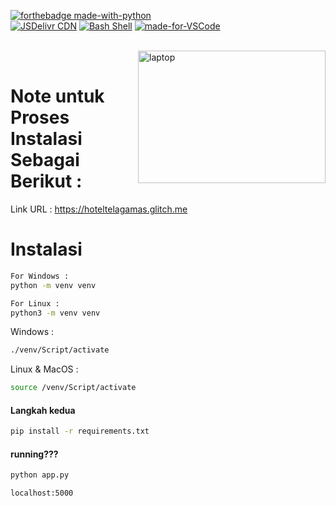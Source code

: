 [![forthebadge made-with-python](http://ForTheBadge.com/images/badges/made-with-python.svg)](https://www.python.org/)
<br>
[![JSDelivr CDN](https://data.jsdelivr.com/v1/package/gh/<USERNAME>/<REPOSITORY>/badge?style=rounded)](https://www.jsdelivr.com/package/gh/<USERNAME>/<REPOSITORY>) 
     [![Bash Shell](https://badges.frapsoft.com/bash/v1/bash.png?v=103)](https://github.com/ellerbrock/open-source-badges/)      [![made-for-VSCode](https://img.shields.io/badge/Made%20for-VSCode-1f425f.svg)](https://code.visualstudio.com/)

<br>
<img align="right" alt="laptop" width="300" height="212" src="https://static.wikia.nocookie.net/blue-archive/images/a/af/Shiroko_Live2D.gif/revision/latest/scale-to-width-down/300?cb=20210209063659">
<br>

# Note untuk Proses Instalasi Sebagai Berikut : 

Link URL : https://hoteltelagamas.glitch.me

# Instalasi 
```bash
For Windows :
python -m venv venv

For Linux :
python3 -m venv venv
```
Windows : 
```bash
./venv/Script/activate
```
Linux & MacOS :
```bash
source /venv/Script/activate
```
#### Langkah kedua
```bash
pip install -r requirements.txt
```
#### running???
```bash
python app.py
```
```bash
localhost:5000
```
